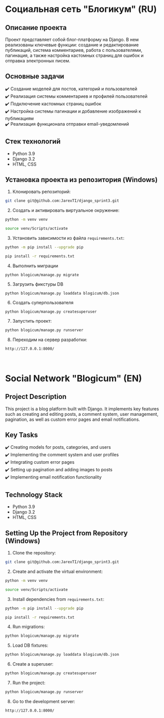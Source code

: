 # Социальная сеть "Блогикум" (RU)

Описание проекта
---
Проект представляет собой блог-платформу на Django. В нем реализованы ключевые функции: создание и редактирование публикаций, система комментариев, работа с пользователями, пагинация, а также настройка кастомных страниц для ошибок и отправка электронных писем.

Основные задачи
---
✔️ Создание моделей для постов, категорий и пользователей  
✔️ Реализация системы комментариев и профилей пользователей  
✔️ Подключение кастомных страниц ошибок  
✔️ Настройка системы пагинации и добавление изображений к публикациям  
✔️ Реализация функционала отправки email-уведомлений

Стек технологий
---
- Python 3.9
- Django 3.2
- HTML, CSS

Установка проекта из репозитория (Windows)
---
1. Клонировать репозиторий:
```bash
git clone git@github.com:JarexTI/django_sprint3.git
```
2. Создать и активировать виртуальное окружение:
```bash
python -m venv venv

source venv/Scripts/activate
```
3. Установить зависимости из файла `requirements.txt`:
```bash
python -m pip install --upgrade pip

pip install -r requirements.txt
```
4. Выполнить миграции
```
python blogicum/manage.py migrate
```
5. Загрузить фикстуры DB
```
python blogicum/manage.py loaddata blogicum/db.json
```
6. Создать суперпользователя
```
python blogicum/manage.py createsuperuser
```
7. Запустить проект:
```bash
python blogicum/manage.py runserver
```
8. Переходим на сервер разработки:
```bash
http://127.0.0.1:8000/
```
<br>

# Social Network "Blogicum" (EN)

Project Description
---
This project is a blog platform built with Django. It implements key features such as creating and editing posts, a comment system, user management, pagination, as well as custom error pages and email notifications.

Key Tasks
---
✔️ Creating models for posts, categories, and users  
✔️ Implementing the comment system and user profiles  
✔️ Integrating custom error pages  
✔️ Setting up pagination and adding images to posts  
✔️ Implementing email notification functionality

Technology Stack
---
- Python 3.9
- Django 3.2
- HTML, CSS

Setting Up the Project from Repository (Windows)
---
1. Clone the repository:

```bash
git clone git@github.com:JarexTI/django_sprint3.git
```

2. Create and activate the virtual environment:

```bash
python -m venv venv

source venv/Scripts/activate
```

3. Install dependencies from `requirements.txt`:

```bash
python -m pip install --upgrade pip

pip install -r requirements.txt
```

4. Run migrations:

```bash
python blogicum/manage.py migrate
```

5. Load DB fixtures:

```bash
python blogicum/manage.py loaddata blogicum/db.json
```

6. Create a superuser:

```bash
python blogicum/manage.py createsuperuser
```

7. Run the project:

```bash
python blogicum/manage.py runserver
```

8. Go to the development server:

```bash
http://127.0.0.1:8000/
```
